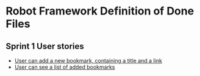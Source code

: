 # Robot Framework Definition of Done Files
## Sprint 1 User stories
- [User can add a new bookmark, containing a title and a link](../src/tests/robot/add_bookmark.robot)
- [User can see a list of added bookmarks](../src/tests/robot/list_bookmarks.robot)



